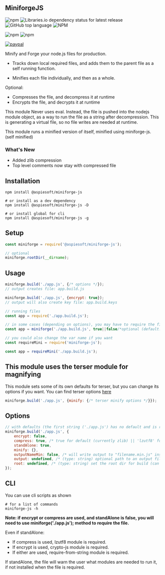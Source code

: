 ## MiniforgeJS

![npm](https://img.shields.io/npm/v/miniforge-js)
![Libraries.io dependency status for latest release](https://img.shields.io/librariesio/release/npm/miniforge-js)
![GitHub top language](https://img.shields.io/github/languages/top/aspiesoft/miniforge-js)
![NPM](https://img.shields.io/npm/l/miniforge-js)

![npm](https://img.shields.io/npm/dw/miniforge-js)
![npm](https://img.shields.io/npm/dm/miniforge-js)

[![paypal](https://img.shields.io/badge/buy%20me%20a%20coffee-paypal-blue)](https://buymeacoffee.aspiesoft.com)

Minify and Forge your node.js files for production.

 - Tracks down local required files, and adds them to the parent file as a self running function.

 - Minifies each file individually, and then as a whole.

Optional:

- Compresses the file, and decompress it at runtime
- Encrypts the file, and decrypts it at runtime

This module Never uses eval.
Instead, the file is pushed into the nodejs module object, as a way to run the file as a string after decompression.
This is generating a virtual file, so no file writes are needed at runtime.

This module runs a minified version of itself, minified using miniforge-js. (self minified)

### What's New

- Added zlib compression
- Top level comments now stay with compressed file

## Installation

```shell script
npm install @aspiesoft/miniforge-js

# or install as a dev dependency
npm install @aspiesoft/miniforge-js -D

# or install global for cli
npm install @aspiesoft/miniforge-js -g
```

## Setup

```js
const miniforge = require('@aspiesoft/miniforge-js');

// optional
miniforge.rootDir(__dirname);
```

## Usage

```js
miniforge.build('./app.js', {/* options */});
// output creates file: app.build.js

miniforge.build('./app.js', {encrypt: true});
// output will also create key file: app.build.keys

// running files
const app = require('./app.build.js');

// in some cases (depending on options), you may have to require the file with this module
const app = miniforge('./app.build.js', true||false/*optional (default: false) (if true, will avoid throwing errors on fail*/);

// you could also change the var name if you want
const requireMini = require('miniforge-js');

const app = requireMini('./app.build.js');
```

## This module uses the terser module for magnifying

This module sets some of its own defaults for terser, but you can change its options if you want.
You can find terser options [here](https://www.npmjs.com/package/terser#api-reference)

```js
miniforge.build('./app.js', {minify: {/* terser minify options */}});
```

## Options

```js
// with defaults (the first string ('./app.js') has no default and is required)
miniforge.build('./app.js', {
    encrypt: false,
    compress: true, /* true for default (currently zlib) || 'lzutf8' for old lzutf8 method || false to disable */
    standAlone: true,
    minify: {},
    outputNameMin: false, /* will write output to "filename.min.js" instead of "filename.build.js" (will also use min.keys instead of build.keys) */
    output: undefined, /* (type: string) optional path to an output file to use instead of the default path */
    root: undefined, /* (type: string) set the root dir for build (can replace miniforge.rootDir(__dirname); for build, but its still required for miniforge('./app.js'); function to run) */
});
```

## CLI

You can use cli scripts as shown

```shell script
# for a list of commands
miniforge-js -h
```

**Note: if encrypt or compress are used, and standAlone is false, you will need to use miniforge('./app.js'); method to require the file.**

Even if standAlone:

- If compress is used, lzutf8 module is required.
- If encrypt is used, crypto-js module is required.
- If either are used, require-from-string module is required.

If standAlone, the file will warn the user what modules are needed to run it, if not installed when the file is required.
